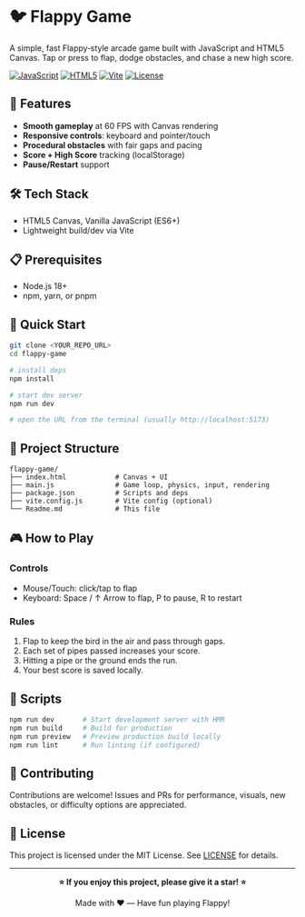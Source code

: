 # 🐦 Flappy Game

A simple, fast Flappy‑style arcade game built with JavaScript and HTML5 Canvas. Tap or press to flap, dodge obstacles, and chase a new high score.

[![JavaScript](https://img.shields.io/badge/JavaScript-ES6+-F7DF1E.svg)](https://javascript.info)
[![HTML5](https://img.shields.io/badge/HTML5-Canvas-E34F26.svg)](https://developer.mozilla.org/en-US/docs/Web/API/Canvas_API)
[![Vite](https://img.shields.io/badge/Vite-5.0+-646CFF.svg)](https://vitejs.dev)
[![License](https://img.shields.io/badge/License-MIT-green.svg)](LICENSE)

## 🌟 Features

- **Smooth gameplay** at 60 FPS with Canvas rendering
- **Responsive controls**: keyboard and pointer/touch
- **Procedural obstacles** with fair gaps and pacing
- **Score + High Score** tracking (localStorage)
- **Pause/Restart** support

## 🛠️ Tech Stack

- HTML5 Canvas, Vanilla JavaScript (ES6+)
- Lightweight build/dev via Vite

## 📋 Prerequisites

- Node.js 18+
- npm, yarn, or pnpm

## 🚀 Quick Start

```bash
git clone <YOUR_REPO_URL>
cd flappy-game

# install deps
npm install

# start dev server
npm run dev

# open the URL from the terminal (usually http://localhost:5173)
```

## 📁 Project Structure

```
flappy-game/
├── index.html            # Canvas + UI
├── main.js               # Game loop, physics, input, rendering
├── package.json          # Scripts and deps
├── vite.config.js        # Vite config (optional)
└── Readme.md             # This file
```

## 🎮 How to Play

### Controls
- Mouse/Touch: click/tap to flap
- Keyboard: Space / ↑ Arrow to flap, P to pause, R to restart

### Rules
1. Flap to keep the bird in the air and pass through gaps.
2. Each set of pipes passed increases your score.
3. Hitting a pipe or the ground ends the run.
4. Your best score is saved locally.

## 🔧 Scripts

```bash
npm run dev       # Start development server with HMR
npm run build     # Build for production
npm run preview   # Preview production build locally
npm run lint      # Run linting (if configured)
```

## 🤝 Contributing

Contributions are welcome! Issues and PRs for performance, visuals, new obstacles, or difficulty options are appreciated.

## 📄 License

This project is licensed under the MIT License. See [LICENSE](LICENSE) for details.

---

<div align="center">

**⭐ If you enjoy this project, please give it a star! ⭐**

Made with ❤️ — Have fun playing Flappy!

</div>